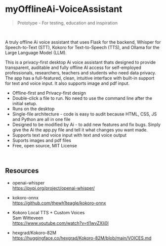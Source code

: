 # myOfflineAi-VoiceAssistant
> 
> Prototype - For testing, education and inspiration

<br>

A truly offline Ai voice assistant that uses Flask for the backend, Whisper for Speech-to-Text (STT), Kokoro for Text-to-Speech (TTS), and Ollama for the Large Language Model (LLM).

This is a privacy-first desktop Ai voice assistant thats designed to provide transparent, auditable and fully offline AI access for self-employed professionals, researchers, teachers and students who need data privacy. The app has a full-featured, clean, intuitive interface with built-in support for text and voice input. It also supports image and pdf input.

- Offline-first and Privacy-first design
- Double-click a file to run. No need to use the command line after the initial setup.
- Runs on the desktop
- Single-file architecture - code is easy to audit because HTML, CSS, JS and Python are all in one file
- Designed to be modified by Ai - to add new features and fix bugs. Sinply give the Ai the app.py file and tell it what changes you want made.
- Supports text and voice input with text and voice output
- Suports images and pdf files
- Free, open source, MIT License

<br>

## Resources

- openai-whisper<br>
https://pypi.org/project/openai-whisper/

- kokoro-onnx<br>
https://github.com/thewh1teagle/kokoro-onnx

- Kokoro Local TTS + Custom Voices<br>
Sam Witteveen<br>
https://www.youtube.com/watch?v=tl1wvZXlj0I

- hexgrad/Kokoro-82M<br>
  https://huggingface.co/hexgrad/Kokoro-82M/blob/main/VOICES.md
